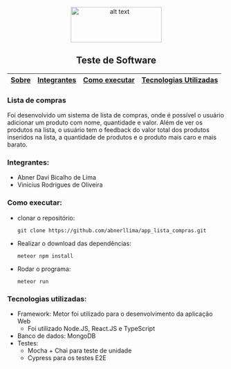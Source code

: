<div align="center">
  
<p>
<img src="https://upload.wikimedia.org/wikipedia/commons/thumb/c/c3/Logo_UFMG.png/320px-Logo_UFMG.png" alt="alt text" width="210" height="82">
</p>


<p> <h2> Teste de Software </h2> </p>

  
| [Sobre](#Lista-de-compras) | [Integrantes](#Integrantes) | [Como executar](#Como-executar) |  [Tecnologias Utilizadas](#Tecnologias-utilizadas) |
| - | - | - | - |

</div>




### Lista de compras

Foi desenvolvido um sistema de lista de compras, onde é possível o usuário adicionar um produto com nome, quantidade e valor. Além de ver os produtos na lista, o usuário tem o feedback do valor total dos produtos inseridos na lista, a quantidade de produtos e o produto mais caro e mais barato.



### Integrantes:
- Abner Davi Bicalho de Lima
- Vinicius Rodrigues de Oliveira

### Como executar:

- clonar o repositório:
    ```cli
    git clone https://github.com/abnerllima/app_lista_compras.git
    ```
- Realizar o download das dependências:
    ```cli
    meteor npm install
    ```

- Rodar o programa:
    ```cli
    meteor run
    ```

### Tecnologias utilizadas:

- Framework: Metor foi utilizado para o desenvolvimento da aplicação Web
    - Foi utilizado Node.JS, React.JS e TypeScript
- Banco de dados: MongoDB
- Testes: 
    - Mocha + Chai para teste de unidade 
    - Cypress para os testes E2E

